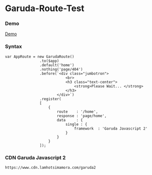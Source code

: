 # Garuda-Route-Test


### Demo
<a href="https://lamhotsimamora.github.io/Garuda-Route-Test">Demo</a>


### Syntax
```
var AppRoute = new GarudaRoute()
				.to($app)
				.default('home')
				.nothing('page/404')
				.before(`<div class="jumbotron"> 
							<br>
							<h3 class="text-center">
								<strong>Please Wait... </strong>
							</h3>
						</div>`)
				.register(
				[
					{ 
					    route    : '/home',
					    response : 'page/home',
					    data 	 : {
					    	single : {
					    		framework  : 'Garuda Javascript 2'
					    	}
					    }
					}
				]);
```


### CDN Garuda Javascript 2
```
https://www.cdn.lamhotsimamora.com/garuda2
```